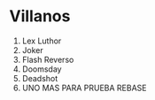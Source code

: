
# Villanos

1. Lex Luthor
2. Joker
3. Flash Reverso
4. Doomsday
5. Deadshot
6. UNO MAS PARA PRUEBA REBASE
